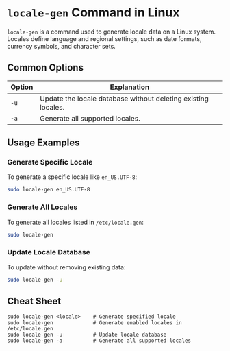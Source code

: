 # `locale-gen` Command in Linux

`locale-gen` is a command used to generate locale data on a Linux system. Locales define language and regional settings, such as date formats, currency symbols, and character sets.

## Common Options

| Option  | Explanation                                |
|---------|--------------------------------------------|
| `-u`    | Update the locale database without deleting existing locales. |
| `-a`    | Generate all supported locales.            |

## Usage Examples

### Generate Specific Locale
To generate a specific locale like `en_US.UTF-8`:

```bash
sudo locale-gen en_US.UTF-8
```

### Generate All Locales
To generate all locales listed in `/etc/locale.gen`:

```bash
sudo locale-gen
```

### Update Locale Database
To update without removing existing data:

```bash
sudo locale-gen -u
```

## Cheat Sheet

```plaintext
sudo locale-gen <locale>    # Generate specified locale
sudo locale-gen             # Generate enabled locales in /etc/locale.gen
sudo locale-gen -u          # Update locale database
sudo locale-gen -a          # Generate all supported locales
```
